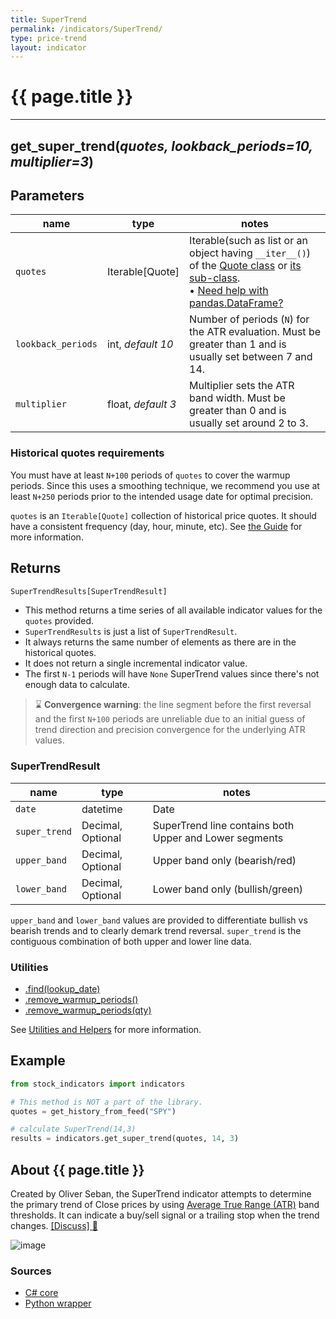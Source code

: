 ```yaml
---
title: SuperTrend
permalink: /indicators/SuperTrend/
type: price-trend
layout: indicator
---
```


# {{ page.title }}

<hr>

## **get_super_trend**(*quotes, lookback_periods=10, multiplier=3*)

## Parameters

| name | type | notes
| -- |-- |--
| `quotes` | Iterable[Quote] | Iterable(such as list or an object having `__iter__()`) of the [Quote class]({{site.baseurl}}/guide/#historical-quotes) or [its sub-class]({{site.baseurl}}/guide/#using-custom-quote-classes). <br><span class='qna-dataframe'> • [Need help with pandas.DataFrame?]({{site.baseurl}}/guide/#using-pandasdataframe)</span>
| `lookback_periods` | int, *default 10* | Number of periods (`N`) for the ATR evaluation.  Must be greater than 1 and is usually set between 7 and 14.
| `multiplier` | float, *default 3* | Multiplier sets the ATR band width.  Must be greater than 0 and is usually set around 2 to 3.

### Historical quotes requirements

You must have at least `N+100` periods of `quotes` to cover the warmup periods.  Since this uses a smoothing technique, we recommend you use at least `N+250` periods prior to the intended usage date for optimal precision.

`quotes` is an `Iterable[Quote]` collection of historical price quotes.  It should have a consistent frequency (day, hour, minute, etc).  See [the Guide]({{site.baseurl}}/guide/#historical-quotes) for more information.

## Returns

```python
SuperTrendResults[SuperTrendResult]
```

- This method returns a time series of all available indicator values for the `quotes` provided.
- `SuperTrendResults` is just a list of `SuperTrendResult`.
- It always returns the same number of elements as there are in the historical quotes.
- It does not return a single incremental indicator value.
- The first `N-1` periods will have `None` SuperTrend values since there's not enough data to calculate.

> :hourglass: **Convergence warning**: the line segment before the first reversal and the first `N+100` periods are unreliable due to an initial guess of trend direction and precision convergence for the underlying ATR values.

### SuperTrendResult

| name | type | notes
| -- |-- |--
| `date` | datetime | Date
| `super_trend` | Decimal, Optional | SuperTrend line contains both Upper and Lower segments
| `upper_band` | Decimal, Optional | Upper band only (bearish/red)
| `lower_band` | Decimal, Optional | Lower band only (bullish/green)

`upper_band` and `lower_band` values are provided to differentiate bullish vs bearish trends and to clearly demark trend reversal.  `super_trend` is the contiguous combination of both upper and lower line data.

### Utilities

- [.find(lookup_date)]({{site.baseurl}}/utilities#find-indicator-result-by-date)
- [.remove_warmup_periods()]({{site.baseurl}}/utilities#remove-warmup-periods)
- [.remove_warmup_periods(qty)]({{site.baseurl}}/utilities#remove-warmup-periods)

See [Utilities and Helpers]({{site.baseurl}}/utilities#utilities-for-indicator-results) for more information.

## Example

```python
from stock_indicators import indicators

# This method is NOT a part of the library.
quotes = get_history_from_feed("SPY")

# calculate SuperTrend(14,3)
results = indicators.get_super_trend(quotes, 14, 3)
```

## About {{ page.title }}

Created by Oliver Seban, the SuperTrend indicator attempts to determine the primary trend of Close prices by using [Average True Range (ATR)](../Atr#content) band thresholds.
It can indicate a buy/sell signal or a trailing stop when the trend changes.
[[Discuss] :speech_balloon:]({{site.github.base_repository_url}}/discussions/235 "Community discussion about this indicator")

![image]({{site.charturl}}/SuperTrend.png)

### Sources

- [C# core]({{site.base_sourceurl}}/s-z/SuperTrend/SuperTrend.Series.cs)
- [Python wrapper]({{site.sourceurl}}/super_trend.py)
